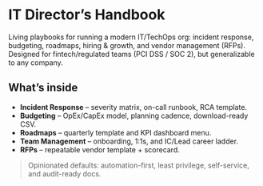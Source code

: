 # IT Director’s Handbook

Living playbooks for running a modern IT/TechOps org: incident response, budgeting, roadmaps, hiring & growth, and vendor management (RFPs). Designed for fintech/regulated teams (PCI DSS / SOC 2), but generalizable to any company.

## What’s inside
- **Incident Response** – severity matrix, on-call runbook, RCA template.
- **Budgeting** – OpEx/CapEx model, planning cadence, download-ready CSV.
- **Roadmaps** – quarterly template and KPI dashboard menu.
- **Team Management** – onboarding, 1:1s, and IC/Lead career ladder.
- **RFPs** – repeatable vendor template + scorecard.

> Opinionated defaults: automation-first, least privilege, self-service, and audit-ready docs.
